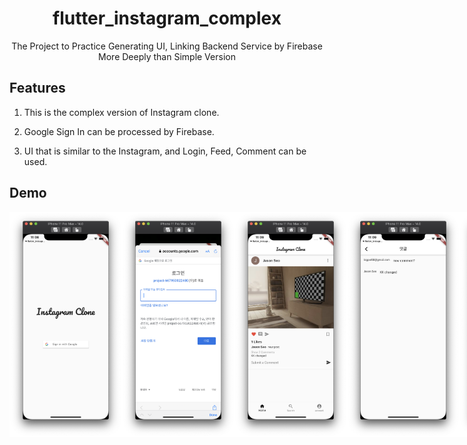 <h1 align="center">flutter_instagram_complex</h1>
<div align="center">
    The Project to Practice Generating UI, Linking Backend Service by Firebase More Deeply than Simple Version
</div>

## Features

1. This is the complex version of Instagram clone.

2. Google Sign In can be processed by Firebase.

3. UI that is similar to the Instagram, and Login, Feed, Comment can be used.

## Demo

<div style="display:flex" align="center">
    <img src="images/1.png" alt="1" width="180"/>
    <img src="images/2.png" alt="2" width="180"/>
    <img src="images/3.png" alt="3" width="180"/>
    <img src="images/4.png" alt="4" width="180"/>
    <img src="images/5.png" alt="5" width="180"/>
    <img src="images/6.png" alt="6" width="180"/>
    <img src="images/7.png" alt="7" width="180"/>
</div>
